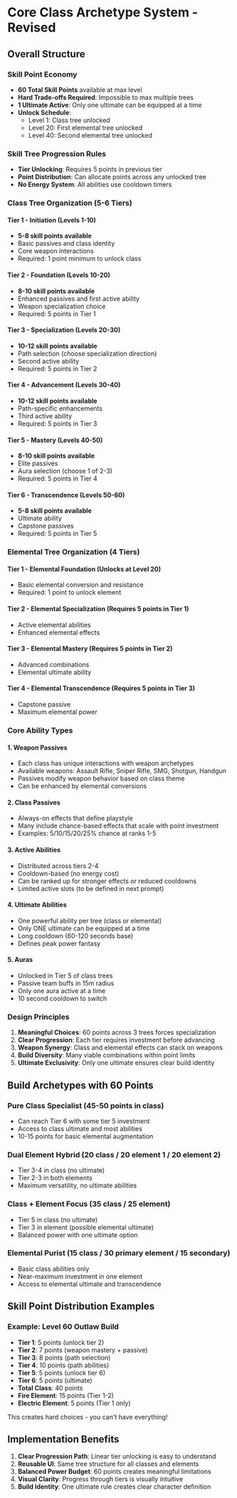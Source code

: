 # Core Class Archetype System - Revised

## Overall Structure

### Skill Point Economy
- **60 Total Skill Points** available at max level
- **Hard Trade-offs Required**: Impossible to max multiple trees
- **1 Ultimate Active**: Only one ultimate can be equipped at a time
- **Unlock Schedule**:
  - Level 1: Class tree unlocked
  - Level 20: First elemental tree unlocked
  - Level 40: Second elemental tree unlocked

### Skill Tree Progression Rules
- **Tier Unlocking**: Requires 5 points in previous tier
- **Point Distribution**: Can allocate points across any unlocked tree
- **No Energy System**: All abilities use cooldown timers

### Class Tree Organization (5-6 Tiers)

#### Tier 1 - Initiation (Levels 1-10)
- **5-8 skill points available**
- Basic passives and class identity
- Core weapon interactions
- Required: 1 point minimum to unlock class

#### Tier 2 - Foundation (Levels 10-20)
- **8-10 skill points available**
- Enhanced passives and first active ability
- Weapon specialization choice
- Required: 5 points in Tier 1

#### Tier 3 - Specialization (Levels 20-30)
- **10-12 skill points available**
- Path selection (choose specialization direction)
- Second active ability
- Required: 5 points in Tier 2

#### Tier 4 - Advancement (Levels 30-40)
- **10-12 skill points available**
- Path-specific enhancements
- Third active ability
- Required: 5 points in Tier 3

#### Tier 5 - Mastery (Levels 40-50)
- **8-10 skill points available**
- Elite passives
- Aura selection (choose 1 of 2-3)
- Required: 5 points in Tier 4

#### Tier 6 - Transcendence (Levels 50-60)
- **5-8 skill points available**
- Ultimate ability
- Capstone passives
- Required: 5 points in Tier 5

### Elemental Tree Organization (4 Tiers)

#### Tier 1 - Elemental Foundation (Unlocks at Level 20)
- Basic elemental conversion and resistance
- Required: 1 point to unlock element

#### Tier 2 - Elemental Specialization (Requires 5 points in Tier 1)
- Active elemental abilities
- Enhanced elemental effects

#### Tier 3 - Elemental Mastery (Requires 5 points in Tier 2)
- Advanced combinations
- Elemental ultimate ability

#### Tier 4 - Elemental Transcendence (Requires 5 points in Tier 3)
- Capstone passive
- Maximum elemental power

### Core Ability Types

#### 1. Weapon Passives
- Each class has unique interactions with weapon archetypes
- Available weapons: Assault Rifle, Sniper Rifle, SMG, Shotgun, Handgun
- Passives modify weapon behavior based on class theme
- Can be enhanced by elemental conversions

#### 2. Class Passives
- Always-on effects that define playstyle
- Many include chance-based effects that scale with point investment
- Examples: 5/10/15/20/25% chance at ranks 1-5

#### 3. Active Abilities
- Distributed across tiers 2-4
- Cooldown-based (no energy cost)
- Can be ranked up for stronger effects or reduced cooldowns
- Limited active slots (to be defined in next prompt)

#### 4. Ultimate Abilities
- One powerful ability per tree (class or elemental)
- Only ONE ultimate can be equipped at a time
- Long cooldown (60-120 seconds base)
- Defines peak power fantasy

#### 5. Auras
- Unlocked in Tier 5 of class trees
- Passive team buffs in 15m radius
- Only one aura active at a time
- 10 second cooldown to switch

### Design Principles
1. **Meaningful Choices**: 60 points across 3 trees forces specialization
2. **Clear Progression**: Each tier requires investment before advancing
3. **Weapon Synergy**: Class and elemental effects can stack on weapons
4. **Build Diversity**: Many viable combinations within point limits
5. **Ultimate Exclusivity**: Only one ultimate ensures clear build identity

## Build Archetypes with 60 Points

### Pure Class Specialist (45-50 points in class)
- Can reach Tier 6 with some tier 5 investment
- Access to class ultimate and most abilities
- 10-15 points for basic elemental augmentation

### Dual Element Hybrid (20 class / 20 element 1 / 20 element 2)
- Tier 3-4 in class (no ultimate)
- Tier 2-3 in both elements
- Maximum versatility, no ultimate abilities

### Class + Element Focus (35 class / 25 element)
- Tier 5 in class (no ultimate)
- Tier 3 in element (possible elemental ultimate)
- Balanced power with one ultimate option

### Elemental Purist (15 class / 30 primary element / 15 secondary)
- Basic class abilities only
- Near-maximum investment in one element
- Access to elemental ultimate and transcendence

## Skill Point Distribution Examples

### Example: Level 60 Outlaw Build
- **Tier 1**: 5 points (unlock tier 2)
- **Tier 2**: 7 points (weapon mastery + passive)
- **Tier 3**: 8 points (path selection)
- **Tier 4**: 10 points (path abilities)
- **Tier 5**: 5 points (unlock tier 6)
- **Tier 6**: 5 points (ultimate)
- **Total Class**: 40 points
- **Fire Element**: 15 points (Tier 1-2)
- **Electric Element**: 5 points (Tier 1 only)

This creates hard choices - you can't have everything!

## Implementation Benefits
1. **Clear Progression Path**: Linear tier unlocking is easy to understand
2. **Reusable UI**: Same tree structure for all classes and elements
3. **Balanced Power Budget**: 60 points creates meaningful limitations
4. **Visual Clarity**: Progress through tiers is visually intuitive
5. **Build Identity**: One ultimate rule creates clear character definition